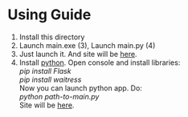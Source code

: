 # Using Guide
1. Install this directory
2. Launch main.exe (3), Launch main.py (4)
3. Just launch it. And site will be [here](http://localhost:5000/). 
4. Install [python](https://www.python.org/). Open console and install libraries:  
*pip install Flask*  
*pip install waitress*  
Now you can launch python app. Do:  
*python path-to-main.py*  
Site will be [here](http://localhost:5000/).
    
